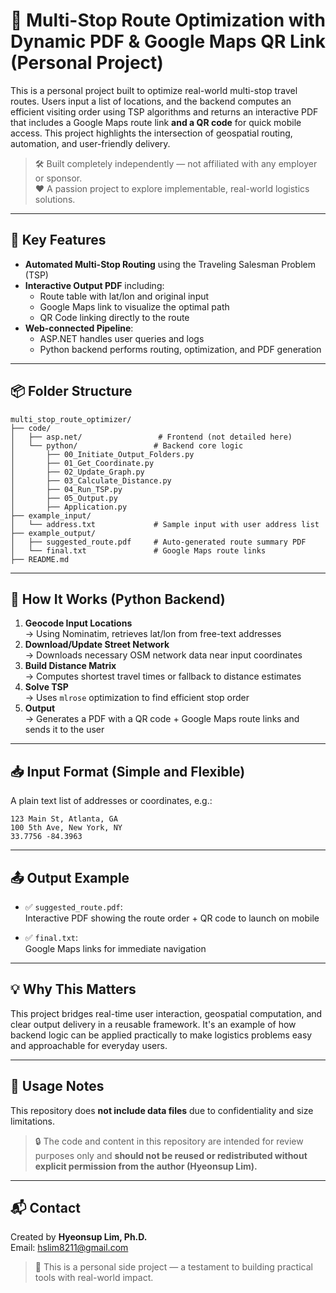 # 🚗 Multi-Stop Route Optimization with Dynamic PDF & Google Maps QR Link (Personal Project)

This is a personal project built to optimize real-world multi-stop travel routes. Users input a list of locations, and the backend computes an efficient visiting order using TSP algorithms and returns an interactive PDF that includes a Google Maps route link **and a QR code** for quick mobile access. This project highlights the intersection of geospatial routing, automation, and user-friendly delivery.

> 🛠 Built completely independently — not affiliated with any employer or sponsor.  
> ❤️ A passion project to explore implementable, real-world logistics solutions.

---

## 🧠 Key Features

- **Automated Multi-Stop Routing** using the Traveling Salesman Problem (TSP)
- **Interactive Output PDF** including:
  - Route table with lat/lon and original input
  - Google Maps link to visualize the optimal path
  - QR Code linking directly to the route
- **Web-connected Pipeline**:
  - ASP.NET handles user queries and logs
  - Python backend performs routing, optimization, and PDF generation

---

## 📦 Folder Structure

```
multi_stop_route_optimizer/
├── code/
│   ├── asp.net/                 # Frontend (not detailed here)
│   └── python/                 # Backend core logic
│       ├── 00_Initiate_Output_Folders.py
│       ├── 01_Get_Coordinate.py
│       ├── 02_Update_Graph.py
│       ├── 03_Calculate_Distance.py
│       ├── 04_Run_TSP.py
│       ├── 05_Output.py
│       ├── Application.py
├── example_input/
│   └── address.txt             # Sample input with user address list
├── example_output/
│   ├── suggested_route.pdf     # Auto-generated route summary PDF
│   └── final.txt               # Google Maps route links
├── README.md
```

---

## 🔧 How It Works (Python Backend)

1. **Geocode Input Locations**  
   → Using Nominatim, retrieves lat/lon from free-text addresses  
2. **Download/Update Street Network**  
   → Downloads necessary OSM network data near input coordinates  
3. **Build Distance Matrix**  
   → Computes shortest travel times or fallback to distance estimates  
4. **Solve TSP**  
   → Uses `mlrose` optimization to find efficient stop order  
5. **Output**  
   → Generates a PDF with a QR code + Google Maps route links and sends it to the user

---

## 📥 Input Format (Simple and Flexible)

A plain text list of addresses or coordinates, e.g.:

```
123 Main St, Atlanta, GA
100 5th Ave, New York, NY
33.7756 -84.3963
```

---

## 📤 Output Example

- ✅ `suggested_route.pdf`:  
  Interactive PDF showing the route order + QR code to launch on mobile

- ✅ `final.txt`:  
  Google Maps links for immediate navigation

---

## 💡 Why This Matters

This project bridges real-time user interaction, geospatial computation, and clear output delivery in a reusable framework. It's an example of how backend logic can be applied practically to make logistics problems easy and approachable for everyday users.

---

## 🚀 Usage Notes

This repository does **not include data files** due to confidentiality and size limitations.

> 🔒 The code and content in this repository are intended for review purposes only and **should not be reused or redistributed without explicit permission from the author (Hyeonsup Lim).**

---

## 📬 Contact

Created by **Hyeonsup Lim, Ph.D.**  
Email: hslim8211@gmail.com 

> 💬 This is a personal side project — a testament to building practical tools with real-world impact.
